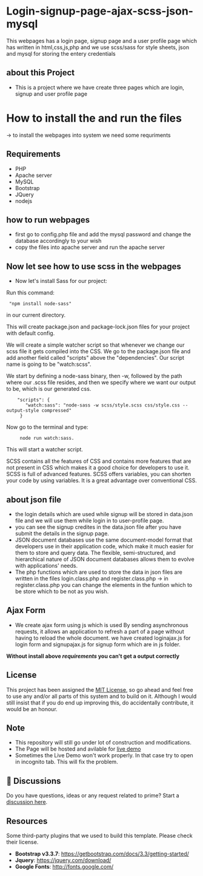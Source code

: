 # Login-signup-page-ajax-scss-json-mysql
This webpages has a login page, signup page and a user profile page which has written in html,css,js,php and we use scss/sass for style sheets, json and mysql for storing the entery credentials

## about this Project

* This is a project where we have create three pages which are login, signup and user profile page 

# How to install the and run the files

-> to install the webpages into system we need some requriments 

## Requirements
* PHP
* Apache server
* MySQL
* Bootstrap
* JQuery 
* nodejs

## how to run webpages

* first go to config.php file and add the mysql password and change the database accordingly to your wish 
* copy the files into apache server and run the apache server 

## Now let see how to use scss in the webpages

* Now let's install Sass for our project:

Run this command:

     "npm install node-sass" 
 
 in our current directory.

This will create package.json and package-lock.json files for your project with default config.

We will create a simple watcher script so that whenever we change our scss file it gets compiled into the CSS.
We go to the package.json file and add another field called "scripts" above the "dependencies".
Our script name is going to be "watch:scss".

We start by defining a node-sass binary, then -w, followed by the path where our .scss file resides, 
and then we specify where we want our output  to be, which is our generated css.

        "scripts": {
           "watch:sass": "node-sass -w scss/style.scss css/style.css --output-style compressed"
         }

Now go to the terminal and type:

         node run watch:sass. 

This will start a watcher script.

SCSS contains all the features of CSS and contains more features that are not present in CSS which makes it a good choice for developers to use it. SCSS is full of advanced features. SCSS offers variables, you can shorten your code by using variables. It is a great advantage over conventional CSS.

## about json file 
* the login details which are used while signup will be stored in data.json file and we will use them while login in to user-profile page.
* you can see the signup credites in the data.json file after you have submit the details in the signup page.
* JSON document databases use the same document-model format that developers use in their application code, which make it much easier for them to store and query data. The flexible, semi-structured, and hierarchical nature of JSON document databases allows them to evolve with applications' needs.
* The php functions which are used to store the data in json files are written in the files login.class.php and register.class.php
-> in register.class.php you can change the elements in the funtion which to be store which to be not as you wish.

## Ajax Form 
* We create ajax form using js which is used By sending asynchronous requests, it allows an application to refresh a part of a page without having to reload the whole document. we have created loginajax.js for login form and signupajax.js for signup form which are in js folder.

**Without install above _requirements_ you can't get a output correctly**


## License

This project has been assigned the [MIT License](LICENSE), so go ahead and feel free to use any and/or all parts of this system and to build on it. Although I would still insist that if you do end up improving this, do accidentally contribute, it would be an honour.

## Note 

* This repository will still go under lot of construction and modifications.
* The Page will be hosted and avilable for [live demo](https://test.ifleon.com/)
* Sometimes the Live Demo won't work properly. In that case try to open in incognito tab. This will fix the problem.

## 🙋 Discussions

Do you have questions, ideas or any request related to prime? Start a <a href="https://github.com/mahiprime2001/Login-signup-page-ajax-scss-json-mysql/discussions">discussion here</a>.

<!-- resources -->
## Resources

Some third-party plugins that we used to build this template. Please check their license.

* **Bootstrap v3.3.7**: <https://getbootstrap.com/docs/3.3/getting-started/>
* **Jquery**: <https://jquery.com/download/>
* **Google Fonts**: <http://fonts.google.com/>

